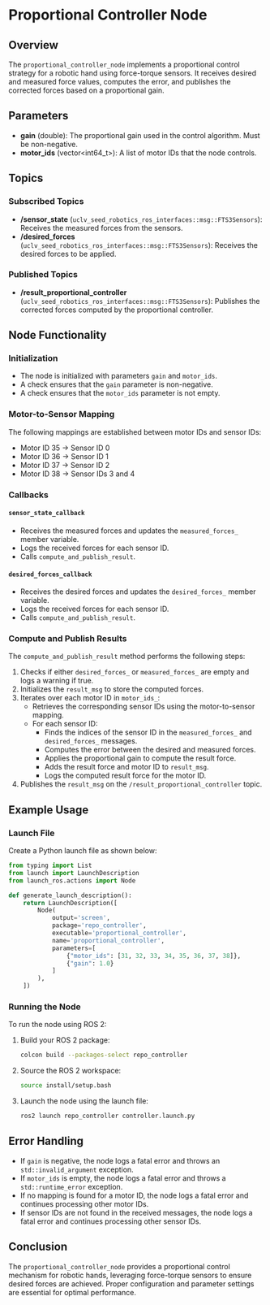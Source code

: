 # Proportional Controller Node

## Overview
The `proportional_controller_node` implements a proportional control strategy for a robotic hand using force-torque sensors. It receives desired and measured force values, computes the error, and publishes the corrected forces based on a proportional gain.

## Parameters
- **gain** (double): The proportional gain used in the control algorithm. Must be non-negative.
- **motor_ids** (vector<int64_t>): A list of motor IDs that the node controls.

## Topics

### Subscribed Topics
- **/sensor_state** (`uclv_seed_robotics_ros_interfaces::msg::FTS3Sensors`): Receives the measured forces from the sensors.
- **/desired_forces** (`uclv_seed_robotics_ros_interfaces::msg::FTS3Sensors`): Receives the desired forces to be applied.

### Published Topics
- **/result_proportional_controller** (`uclv_seed_robotics_ros_interfaces::msg::FTS3Sensors`): Publishes the corrected forces computed by the proportional controller.

## Node Functionality

### Initialization
- The node is initialized with parameters `gain` and `motor_ids`.
- A check ensures that the `gain` parameter is non-negative.
- A check ensures that the `motor_ids` parameter is not empty.

### Motor-to-Sensor Mapping
The following mappings are established between motor IDs and sensor IDs:
- Motor ID 35 -> Sensor ID 0
- Motor ID 36 -> Sensor ID 1
- Motor ID 37 -> Sensor ID 2
- Motor ID 38 -> Sensor IDs 3 and 4

### Callbacks
#### `sensor_state_callback`
- Receives the measured forces and updates the `measured_forces_` member variable.
- Logs the received forces for each sensor ID.
- Calls `compute_and_publish_result`.

#### `desired_forces_callback`
- Receives the desired forces and updates the `desired_forces_` member variable.
- Logs the received forces for each sensor ID.
- Calls `compute_and_publish_result`.

### Compute and Publish Results
The `compute_and_publish_result` method performs the following steps:
1. Checks if either `desired_forces_` or `measured_forces_` are empty and logs a warning if true.
2. Initializes the `result_msg` to store the computed forces.
3. Iterates over each motor ID in `motor_ids_`:
   - Retrieves the corresponding sensor IDs using the motor-to-sensor mapping.
   - For each sensor ID:
     - Finds the indices of the sensor ID in the `measured_forces_` and `desired_forces_` messages.
     - Computes the error between the desired and measured forces.
     - Applies the proportional gain to compute the result force.
     - Adds the result force and motor ID to `result_msg`.
     - Logs the computed result force for the motor ID.
4. Publishes the `result_msg` on the `/result_proportional_controller` topic.

## Example Usage

### Launch File
Create a Python launch file as shown below:

```python
from typing import List
from launch import LaunchDescription
from launch_ros.actions import Node

def generate_launch_description():
    return LaunchDescription([
        Node(
            output='screen',
            package='repo_controller',
            executable='proportional_controller',
            name='proportional_controller',
            parameters=[
                {"motor_ids": [31, 32, 33, 34, 35, 36, 37, 38]},
                {"gain": 1.0}
            ]
        ),
    ])
```

### Running the Node
To run the node using ROS 2:

1. Build your ROS 2 package:
    ```bash
    colcon build --packages-select repo_controller
    ```

2. Source the ROS 2 workspace:
    ```bash
    source install/setup.bash
    ```

3. Launch the node using the launch file:
    ```bash
    ros2 launch repo_controller controller.launch.py
    ```


## Error Handling

- If `gain` is negative, the node logs a fatal error and throws an `std::invalid_argument` exception.
- If `motor_ids` is empty, the node logs a fatal error and throws a `std::runtime_error` exception.
- If no mapping is found for a motor ID, the node logs a fatal error and continues processing other motor IDs.
- If sensor IDs are not found in the received messages, the node logs a fatal error and continues processing other sensor IDs.

## Conclusion

The `proportional_controller_node` provides a proportional control mechanism for robotic hands, leveraging force-torque sensors to ensure desired forces are achieved. Proper configuration and parameter settings are essential for optimal performance.
